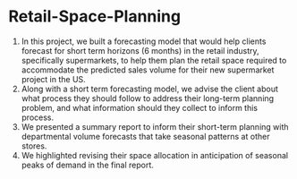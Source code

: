 # Retail-Space-Planning
1. In this project, we built a forecasting model that would help clients forecast for short term horizons (6 months) in the retail industry, specifically supermarkets, to help them plan the retail space required to accommodate the predicted sales volume for their new supermarket project in the US.
2. Along with a short term forecasting model, we advise the client about what process they should follow to address their long-term planning problem, and what information should they collect to inform this process.
3. We presented a summary report to inform their short-term planning with departmental volume forecasts that take seasonal patterns at other stores.
4. We highlighted revising their space allocation in anticipation of seasonal peaks of demand in the final report.
